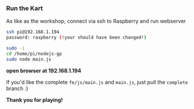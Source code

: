 ### Run the Kart

As like as the workshop, connect via ssh to Raspberry and run webserver

````bash
ssh pi@192.168.1.194
password: raspberry (!your should have been changed!)
````

````bash
sudo -i
cd /home/pi/nodejs-gp
sudo node main.js
````

**open browser at 192.168.1.194**

If you'd like the complete ``fe/js/main.js`` and ``main.js``, just pull the ``complete`` branch :)

**Thank you for playing!**
